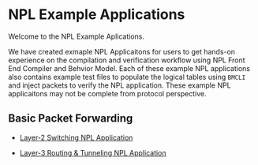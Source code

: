 # NPL Example Applications

Welcome to the NPL Example Aplications. 

We have created exmaple NPL Applicaitons for users to get hands-on experience on the compilation and verification workflow using NPL Front End Compiler and Behvior Model.  Each of these example NPL applications also contains example test files to populate the logical tables using ```BMCLI``` and inject packets to verify the NPL application. These example NPL applicaitons may not be complete from protocol perspective. 

## Basic Packet Forwarding

 - [Layer-2 Switching NPL Application]()
 
 - [Layer-3 Routing & Tunneling NPL Application]()
 
 
